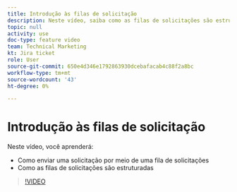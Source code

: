 ```yaml
---
title: Introdução às filas de solicitação
description: Neste vídeo, saiba como as filas de solicitações são estruturadas e como enviar uma solicitação.
topic: null
activity: use
doc-type: feature video
team: Technical Marketing
kt: Jira ticket
role: User
source-git-commit: 650e4d346e1792863930dcebafacab4c88f2a8bc
workflow-type: tm+mt
source-wordcount: '43'
ht-degree: 0%

---
```


# Introdução às filas de solicitação

Neste vídeo, você aprenderá:

* Como enviar uma solicitação por meio de uma fila de solicitações
* Como as filas de solicitações são estruturadas

>[!VIDEO](https://video.tv.adobe.com/v/335220/?quality=12&learn=on)
